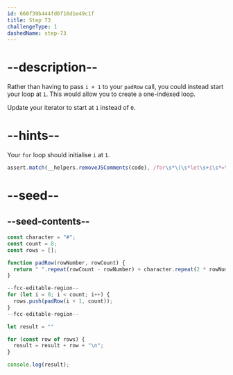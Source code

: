 ```yaml
---
id: 660f39b444fd6f16d1e49c1f
title: Step 73
challengeType: 1
dashedName: step-73
---
```


# --description--

Rather than having to pass `i + 1` to your `padRow` call, you could instead start your loop at `1`. This would allow you to create a one-indexed loop.

Update your iterator to start at `1` instead of `0`.

# --hints--

Your `for` loop should initialise `i` at `1`.

```js
assert.match(__helpers.removeJSComments(code), /for\s*\(\s*let\s+i\s*=\s*1/);
```

# --seed--

## --seed-contents--

```js
const character = "#";
const count = 8;
const rows = [];

function padRow(rowNumber, rowCount) {
  return " ".repeat(rowCount - rowNumber) + character.repeat(2 * rowNumber - 1) + " ".repeat(rowCount - rowNumber);
}

--fcc-editable-region--
for (let i = 0; i < count; i++) {
  rows.push(padRow(i + 1, count));
}
--fcc-editable-region--

let result = ""

for (const row of rows) {
  result = result + row + "\n";
}

console.log(result);
```
